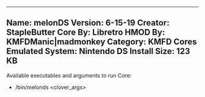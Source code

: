 -----------------------
Name: melonDS
Version: 6-15-19
Creator: StapleButter
Core By: Libretro
HMOD By: KMFDManic|madmonkey
Category: KMFD Cores
Emulated System: Nintendo DS
Install Size: 123 KB
-----------------------
Available executables and arguments to run Core:
- /bin/melonds <rom> <clover_args>
